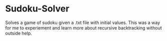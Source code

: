 # Sudoku-Solver
Solves a game of sudoku given a .txt file with initial values. This was a way for me to experiement and learn more about recursive backtracking without outside help.

